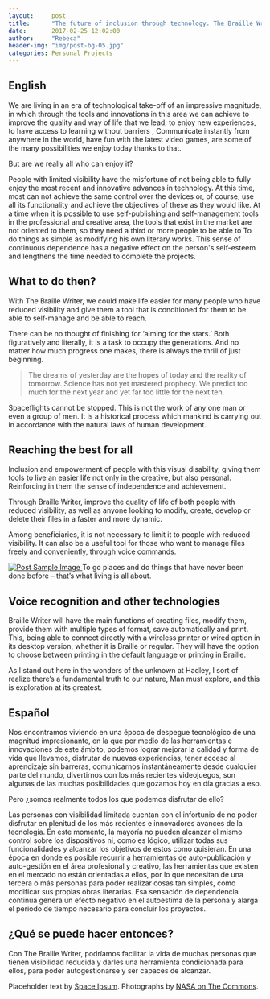 ```yaml
---
layout:     post
title:      "The future of inclusion through technology. The Braille Writer App?"
date:       2017-02-25 12:02:00
author:     "Rebeca"
header-img: "img/post-bg-05.jpg"
categories: Personal Projects
---
```




<h2 style="">English</h2>

<p>We are living in an era of technological take-off of an impressive magnitude, in which through the tools and innovations in this area we can achieve to improve the quality and way of life that we lead, to enjoy new experiences, to have access to learning without barriers , Communicate instantly from anywhere in the world, have fun with the latest video games, are some of the many possibilities we enjoy today thanks to that.</p>

<p>But are we really all who can enjoy it?</p>

<p>People with limited visibility have the misfortune of not being able to fully enjoy the most recent and innovative advances in technology. At this time, most can not achieve the same control over the devices or, of course, use all its functionality and achieve the objectives of these as they would like. At a time when it is possible to use self-publishing and self-management tools in the professional and creative area, the tools that exist in the market are not oriented to them, so they need a third or more people to be able to To do things as simple as modifying his own literary works. This sense of continuous dependence has a negative effect on the person's self-esteem and lengthens the time needed to complete the projects.</p>



<h2 class="section-heading">What to do then?</h2>

<p>With The Braille Writer, we could make life easier for many people who have reduced visibility and give them a tool that is conditioned for them to be able to self-manage and be able to reach.</p>

<p>There can be no thought of finishing for ‘aiming for the stars.’ Both figuratively and literally, it is a task to occupy the generations. And no matter how much progress one makes, there is always the thrill of just beginning.</p>

<blockquote>The dreams of yesterday are the hopes of today and the reality of tomorrow. Science has not yet mastered prophecy. We predict too much for the next year and yet far too little for the next ten.</blockquote>

<p>Spaceflights cannot be stopped. This is not the work of any one man or even a group of men. It is a historical process which mankind is carrying out in accordance with the natural laws of human development.</p>

<h2 class="section-heading">Reaching the best for all</h2>

<p>Inclusion and empowerment of people with this visual disability, giving them tools to live an easier life not only in the creative, but also personal. Reinforcing in them the sense of independence and achievement.</p>
<p>
Through Braille Writer, improve the quality of life of both people with reduced visibility, as well as anyone looking to modify, create, develop or delete their files in a faster and more dynamic.</p>

<p>Among beneficiaries, it is not necessary to limit it to people with reduced visibility. It can also be a useful tool for those who want to manage files freely and conveniently, through voice commands.</p>

<a href="#">
    <img src="{{ site.baseurl }}/img/post-sample-image.jpg" class="img-responsive" alt="Post Sample Image">
</a>
<span class="caption text-muted">To go places and do things that have never been done before – that’s what living is all about.</span>


<h2 class="section-heading">Voice recognition and other technologies</h2>

<p>Braille Writer will have the main functions of creating files, modify them, provide them with multiple types of format, save automatically and print. This, being able to connect directly with a wireless printer or wired option in its desktop version, whether it is Braille or regular. They will have the option to choose between printing in the default language or printing in Braille.</p>

<p>As I stand out here in the wonders of the unknown at Hadley, I sort of realize there’s a fundamental truth to our nature, Man must explore, and this is exploration at its greatest.</p>






<h2 style="">Español</h2>



<p>Nos encontramos viviendo en una época de despegue tecnológico de una magnitud impresionante, en la que por medio de las herramientas e innovaciones de este ámbito, podemos lograr mejorar la calidad y forma de vida que llevamos, disfrutar de nuevas experiencias, tener acceso al aprendizaje sin barreras, comunicarnos instantáneamente desde cualquier parte del mundo, divertirnos con los más recientes videojuegos, son algunas de las muchas posibilidades que gozamos hoy en día gracias a eso. </p>

<p>Pero ¿somos realmente todos los que podemos disfrutar de ello?</p>

<p>Las personas con visibilidad limitada cuentan con el infortunio de no poder disfrutar en plenitud de los más recientes e innovadores avances de la tecnología. En este momento, la mayoría no pueden alcanzar el mismo control sobre los dispositivos ni, como es lógico, utilizar todas sus funcionalidades y alcanzar los objetivos de estos como quisieran. En una época en donde es posible recurrir a herramientas de auto-publicación y auto-gestión en el área profesional y creativo, las herramientas que existen en el mercado no están orientadas a ellos, por lo que necesitan de una tercera o más personas para poder realizar cosas tan simples, como modificar sus propias obras literarias. Esa sensación de dependencia continua genera un efecto negativo en el autoestima de la persona y alarga el periodo de tiempo necesario para concluir los proyectos. </p>

<h2 class="section-heading">¿Qué se puede hacer entonces?</h2>

<p>Con The Braille Writer, podríamos facilitar la vida de muchas personas que tienen visibilidad reducida y darles una herramienta condicionada para ellos, para poder autogestionarse y ser capaces de alcanzar. </p>

<p>Placeholder text by <a href="http://spaceipsum.com/">Space Ipsum</a>. Photographs by <a href="https://www.flickr.com/photos/nasacommons/">NASA on The Commons</a>.</p>
